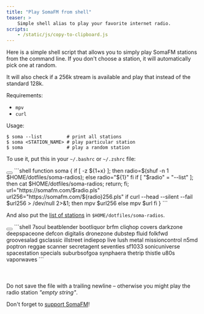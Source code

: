 ```yaml
---
title: "Play SomaFM from shell"
teaser: >
    Simple shell alias to play your favorite internet radio.
scripts:
    - /static/js/copy-to-clipboard.js
---
```


Here is a simple shell script that allows you to simply play SomaFM stations from the command line.
If you don't choose a station, it will automatically pick one at random.

It will also check if a 256k stream is available and play that instead of the standard 128k.

Requirements:

- `mpv`
- `curl`

Usage:

```shell
$ soma --list         # print all stations
$ soma <STATION_NAME> # play particular station
$ soma                # play a random station
```

To use it, put this in your `~/.bashrc` or `~/.zshrc` file:

<div>
<button class="copy-to-clipboard"></button>
```shell
function soma {
    if [ -z ${1+x} ]; then
        radio=$(shuf -n 1 $HOME/dotfiles/soma-radios);
    else
        radio="${1}"
    fi
    if [ "$radio" = "--list" ]; then
        cat $HOME/dotfiles/soma-radios;
        return;
    fi;
    url="https://somafm.com/$radio.pls"
    url256="https://somafm.com/${radio}256.pls"
    if curl --head --silent --fail $url256 > /dev/null 2>&1; then
        mpv $url256
    else
        mpv $url
    fi
}
```
</div>

And also put the [list of stations](https://somafm.com/#alpha) in `$HOME/dotfiles/soma-radios`.

<div style="height: 10em; overflow: auto; margin: 1em 0;">
<button class="copy-to-clipboard"></button>
```shell
7soul
beatblender
bootliquor
brfm
cliqhop
covers
darkzone
deepspaceone
defcon
digitalis
dronezone
dubstep
fluid
folkfwd
groovesalad
gsclassic
illstreet
indiepop
live
lush
metal
missioncontrol
n5md
poptron
reggae
scanner
secretagent
seventies
sf1033
sonicuniverse
spacestation
specials
suburbsofgoa
synphaera
thetrip
thistle
u80s
vaporwaves
```
</div>

Do not save the file with a trailing newline – otherwise you might play the radio station *"empty string"*.

Don't forget to [support SomaFM](https://somafm.com/support/)!
